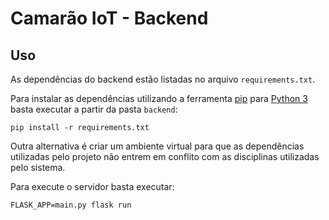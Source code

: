 
# Camarão IoT - Backend

## Uso

As dependências do backend estão listadas no arquivo `requirements.txt`.

Para instalar as dependências utilizando a ferramenta [pip](https://pypi.org/project/pip/) para [Python 3](https://www.python.org/) basta executar a partir da pasta `backend`:

```
pip install -r requirements.txt
```

Outra alternativa é criar um ambiente virtual para que as dependências utilizadas pelo projeto não entrem em conflito com as disciplinas utilizadas pelo sistema. 

Para execute o servidor basta executar:

```
FLASK_APP=main.py flask run
```
